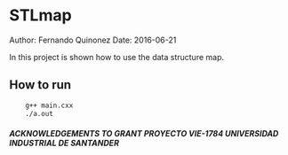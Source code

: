 # STLmap
Author: Fernando Quinonez
Date: 2016-06-21

In this project is shown how to use the data structure map.

## How to run
```bash
    g++ main.cxx
    ./a.out
```

##### ACKNOWLEDGEMENTS TO GRANT PROYECTO VIE-1784 UNIVERSIDAD INDUSTRIAL DE SANTANDER


